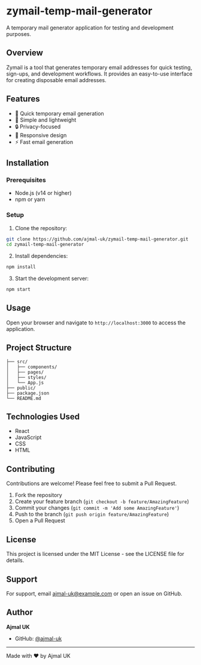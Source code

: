 # zymail-temp-mail-generator

A temporary mail generator application for testing and development purposes.

## Overview

Zymail is a tool that generates temporary email addresses for quick testing, sign-ups, and development workflows. It provides an easy-to-use interface for creating disposable email addresses.

## Features

- 🚀 Quick temporary email generation
- 💾 Simple and lightweight
- 🔒 Privacy-focused
- 📱 Responsive design
- ⚡ Fast email generation

## Installation

### Prerequisites

- Node.js (v14 or higher)
- npm or yarn

### Setup

1. Clone the repository:
```bash
git clone https://github.com/ajmal-uk/zymail-temp-mail-generator.git
cd zymail-temp-mail-generator
```

2. Install dependencies:
```bash
npm install
```

3. Start the development server:
```bash
npm start
```

## Usage

Open your browser and navigate to `http://localhost:3000` to access the application.

## Project Structure

```
├── src/
│   ├── components/
│   ├── pages/
│   ├── styles/
│   └── App.js
├── public/
├── package.json
└── README.md
```

## Technologies Used

- React
- JavaScript
- CSS
- HTML

## Contributing

Contributions are welcome! Please feel free to submit a Pull Request.

1. Fork the repository
2. Create your feature branch (`git checkout -b feature/AmazingFeature`)
3. Commit your changes (`git commit -m 'Add some AmazingFeature'`)
4. Push to the branch (`git push origin feature/AmazingFeature`)
5. Open a Pull Request

## License

This project is licensed under the MIT License - see the LICENSE file for details.

## Support

For support, email ajmal-uk@example.com or open an issue on GitHub.

## Author

**Ajmal UK**
- GitHub: [@ajmal-uk](https://github.com/ajmal-uk)

---

Made with ❤️ by Ajmal UK
